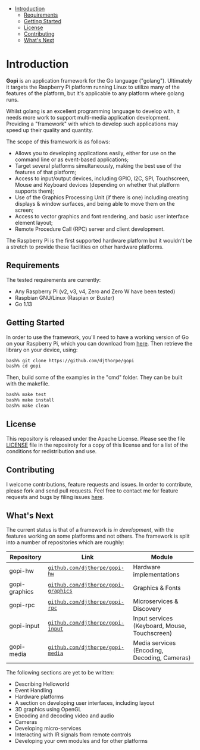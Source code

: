 

* [Introduction](introduction.md)
  * [Requirements](introduction.md#requirements)
  * [Getting Started](introduction.md#getting-started)
  * [License](introduction.md#license)
  * [Contributing](introduction.md#contributing)
  * [What's Next](introduction.md#whats-next)

# Introduction

__Gopi__ is an application framework for the Go language ("golang"). Ultimately it targets the Raspberry Pi platform running Linux to utilize many of the features of the platform, but it's applicable to any platform where golang runs.

Whilst golang is an excellent programming language to develop with, it needs more work to support multi-media application development. Providing a "framework" with which to develop such applications may speed up their quality and quantity.

The scope of this framework is as follows:

* Allows you to developing applications easily, either for use on the command line or as event-based applications;
* Target several platforms simultaneously, making the best use of the features of that platform;
* Access to input/output devices, including GPIO, I2C, SPI, Touchscreen, Mouse and Keyboard devices (depending on whether that platform supports them);
* Use of the Graphics Processing Unit (if there is one) including creating displays & window surfaces, and being able to move them on the screen;
* Access to vector graphics and font rendering, and basic user interface element layout;
* Remote Procedure Call (RPC) server and client development.

The Raspberry Pi is the first supported hardware platform but it wouldn't be a stretch to provide these facilities on other hardware platforms.

## Requirements

The tested requirements are currently:

  * Any Raspberry Pi (v2, v3, v4, Zero and Zero W have been tested)
  * Raspbian GNU/Linux (Raspian or Buster)
  * Go 1.13

## Getting Started

In order to use the framework, you'll need to have a working version of Go on 
your Raspberry Pi, which you can download from [here](https://golang.org/dl/). Then 
retrieve the library on your device, using:

```sh
bash% git clone https://github.com/djthorpe/gopi
bash% cd gopi
```

Then, build some of the examples in the "cmd" folder. They can be built with the makefile.

```sh
bash% make test
bash% make install
bash% make clean
```

## License

This repository is released under the Apache License. Please see the file
[LICENSE](LICENSE.md) file in the reposiroty for a copy of this license and 
for a list of the conditions for redistribution and use.

## Contributing

I welcome contributions, feature requests and issues. In order to contribute, please fork
and send pull requests. Feel free to contact me for feature requests and bugs by filing
issues [here](https://github.com/djthorpe/gopi/issues).

## What's Next

The current status is that of a framework is _in development_, with the
features working on some platforms and not others. The framework is split into a number of repositories which are roughly:

| Repository    | Link   | Module |
| ------------- | ------ | ---- |
| gopi-hw       | [`github.com/djthorpe/gopi-hw`](http://github.com/djthorpe/gopi-hw/) | Hardware implementations  |
| gopi-graphics | [`github.com/djthorpe/gopi-graphics`](http://github.com/djthorpe/gopi-graphics/) | Graphics & Fonts |
| gopi-rpc      | [`github.com/djthorpe/gopi-rpc`](http://github.com/djthorpe/gopi-rpc/) | Microservices & Discovery |
| gopi-input    | [`github.com/djthorpe/gopi-input`](http://github.com/djthorpe/gopi-input/) | Input services (Keyboard, Mouse, Touchscreen) |
| gopi-media    | [`github.com/djthorpe/gopi-media`](http://github.com/djthorpe/gopi-media/) | Media services (Encoding, Decoding, Cameras) |

The following sections are yet to be written:

  * Describing Helloworld
  * Event Handling
  * Hardware platforms
  * A section on developing user interfaces, including layout
  * 3D graphics using OpenGL
  * Encoding and decoding video and audio
  * Cameras
  * Developing micro-services
  * Interacting with IR signals from remote controls
  * Developing your own modules and for other platforms

